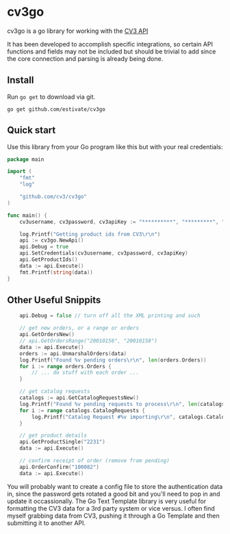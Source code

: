 # cv3go

cv3go is a go library for working with the [CV3 API](http://www.commercev3.com)

It has been developed to accomplish specific integrations, so certain API functions and fields
may not be included but should be trivial to add since the core connection and parsing is already
being done.

## Install

Run `go get` to download via git.

	go get github.com/estivate/cv3go

## Quick start

Use this library from your Go program like this but with your real credentials:

```go
package main

import (
	"fmt"
	"log"

	"github.com/cv3/cv3go"
)

func main() {
	cv3username, cv3password, cv3apiKey := "**********", "*********", "***********"

	log.Printf("Getting product ids from CV3\r\n")
	api := cv3go.NewApi()
	api.Debug = true
	api.SetCredentials(cv3username, cv3password, cv3apiKey)
	api.GetProductIds()
	data := api.Execute()
	fmt.Printf(string(data))
}
```

## Other Useful Snippits 

```go
	api.Debug = false // turn off all the XML printing and such
```

```go
	// get new orders, or a range or orders
	api.GetOrdersNew()
	// api.GetOrdersRange("20010156", "20010158")
	data := api.Execute()
	orders := api.UnmarshalOrders(data)
	log.Printf("Found %v pending orders\r\n", len(orders.Orders))
	for i := range orders.Orders {
		// ... do stuff with each order ...
	} 
```

```go
	// get catalog requests
	catalogs := api.GetCatalogRequestsNew()
	log.Printf("Found %v pending requests to process\r\n", len(catalogs.CatalogRequests))
	for i := range catalogs.CatalogRequests {
		log.Printf("Catalog Request #%v importing\r\n", catalogs.CatalogRequests[i].CatalogId)
	}
```


```go
	// get product details
	api.GetProductSingle("2231")
	data := api.Execute()
```

```go
	// confirm receipt of order (remove from pending)
	api.OrderConfirm("100082")
	data := api.Execute()
```

You will probably want to create a config file to store the authentication data in, since the password gets rotated a good bit and you'll need to pop in and update it occassionally. The Go Text Template library is very useful for formatting the CV3 data for a 3rd party system or vice versus. I often find myself grabbing data from CV3, pushing it through a Go Template and then submitting it to another API.
